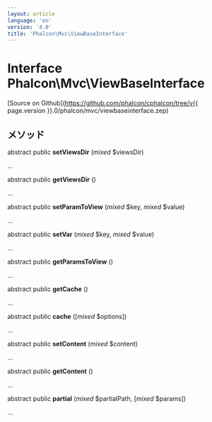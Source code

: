 ```yaml
---
layout: article
language: 'en'
version: '4.0'
title: 'Phalcon\Mvc\ViewBaseInterface'
---
```

# Interface **Phalcon\Mvc\ViewBaseInterface**

[Source on Github](https://github.com/phalcon/cphalcon/tree/v{{ page.version }}.0/phalcon/mvc/viewbaseinterface.zep)

## メソッド

abstract public **setViewsDir** (*mixed* $viewsDir)

...

abstract public **getViewsDir** ()

...

abstract public **setParamToView** (*mixed* $key, *mixed* $value)

...

abstract public **setVar** (*mixed* $key, *mixed* $value)

...

abstract public **getParamsToView** ()

...

abstract public **getCache** ()

...

abstract public **cache** ([*mixed* $options])

...

abstract public **setContent** (*mixed* $content)

...

abstract public **getContent** ()

...

abstract public **partial** (*mixed* $partialPath, [*mixed* $params])

...